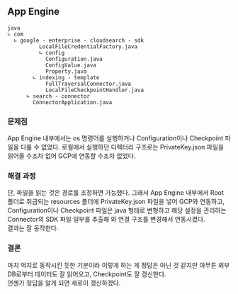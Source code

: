 ## App Engine
```
java  
∟ com  
  ∟ google - enterprise - cloudsearch - sdk  
          LocalFileCredentialFactory.java  
          ∟ config  
            Configuration.java  
            ConfigValue.java  
            Property.java  
        ∟ indexing - template  
            FullTraversalConnector.java  
            LocalFileCheckpointHandler.java  
      ∟ search - connector  
        ConnectorApplication.java  
```
### 문제점
App Engine 내부에서는 os 명령어를 실행하거나 Configuration이나 Checkpoint 파일을 다룰 수 없었다.
로컬에서 실행하던 디렉터리 구조로는 PrivateKey.json 파일을 읽어올 수조차 없어 GCP에 연동할 수조차 없었다.  

### 해결 과정
단, 파일을 읽는 것은 경로를 조정하면 가능했다. 그래서 App Engine 내부에서 Root 폴더로 취급되는 resources 폴더에 PrivateKey.json 파일을 넣어 GCP와 연동하고,  
Configuration이나 Checkpoint 파일은 java 형태로 변형하고 해당 설정을 관리하는 Connector의 SDK 파일 일부를 추출해 와 연결 구조를 변경해서 연동시켰다.  
결과는 잘 동작한다.

### 결론
마치 억지로 동작시킨 듯한 기분이라 이렇게 하는 게 정답은 아닌 것 같지만 아무튼 외부 DB로부터 데이터도 잘 읽어오고, Checkpoint도 잘 갱신한다.  
언젠가 정답을 알게 되면 새로이 갱신하겠다.  
